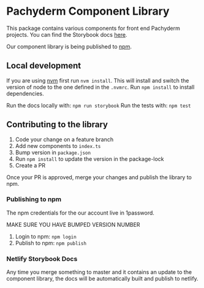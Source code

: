 # Pachyderm Component Library

This package contains various components for front end Pachyderm projects. You can find the Storybook docs [here](https://pachyderm-components.netlify.app/).

Our component library is being published to [npm](https://www.npmjs.com/package/@pachyderm/components).

## Local development

If you are using [nvm](https://github.com/nvm-sh/nvm) first run `nvm install`. This will install and switch the version of node to the one defined in the `.nvmrc`. Run `npm install` to install dependencies.

Run the docs locally with: `npm run storybook`
Run the tests with: `npm test`

## Contributing to the library

1. Code your change on a feature branch
2. Add new components to `index.ts`
3. Bump version in `package.json`
4. Run `npm install` to update the version in the package-lock
5. Create a PR

Once your PR is approved, merge your changes and publish the library to npm.
### Publishing to npm

The npm credentials for the our account live in 1password.

MAKE SURE YOU HAVE BUMPED VERSION NUMBER

1. Login to npm: `npm login`
2. Publish to npm: `npm publish`

### Netlify Storybook Docs

Any time you merge something to master and it contains an update to the component library, the docs will be automatically built and publish to netlify.

